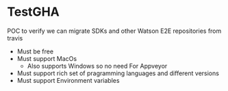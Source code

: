 # TestGHA
POC to verify we can migrate SDKs and other Watson E2E repositories from travis

- Must be free
- Must support MacOs
  - Also supports Windows so no need For Appveyor
- Must support rich set of pragramming languages and different versions
- Must support Environment variables
